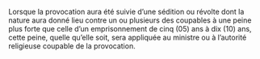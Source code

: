 Lorsque la provocation aura été suivie d’une sédition ou révolte dont la nature aura donné lieu contre un ou plusieurs des coupables à une peine plus forte que celle d’un emprisonnement de cinq (05) ans à dix (10) ans, cette peine, quelle qu’elle soit, sera appliquée au ministre ou à l’autorité religieuse coupable de la provocation.